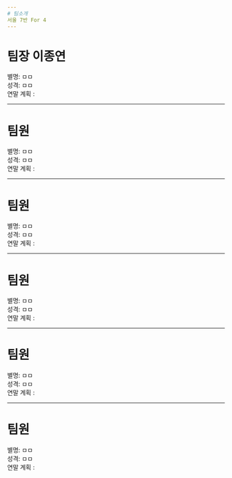 ```yaml
---
# 팀소개
서울 7반 For 4 
---
```

# 팀장 이종연
별명: ㅁㅁ  
성격: ㅁㅁ  
연말 계획 :

---
# 팀원
별명: ㅁㅁ  
성격: ㅁㅁ  
연말 계획 :

---
# 팀원
별명: ㅁㅁ  
성격: ㅁㅁ  
연말 계획 :

---
# 팀원
별명: ㅁㅁ  
성격: ㅁㅁ  
연말 계획 :

---
# 팀원
별명: ㅁㅁ  
성격: ㅁㅁ  
연말 계획 :

---
# 팀원
별명: ㅁㅁ  
성격: ㅁㅁ  
연말 계획 :
